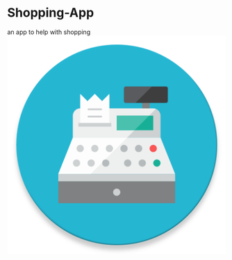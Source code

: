 # Shopping-App
an app to help with shopping
![alt tag](https://github.com/KarlRTurner/Shopping-App/blob/master/app/src/main/ic_launcher-web.png)
